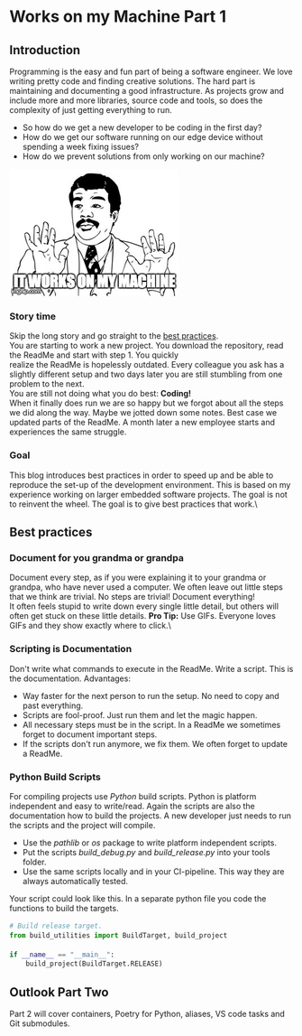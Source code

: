 # Works on my Machine Part 1

## Introduction

Programming is the easy and fun part of being a software engineer. We love writing pretty code and finding creative solutions.
The hard part is maintaining and documenting a good infrastructure. As projects grow and include more and more libraries, source code and tools, so does the complexity of just getting everything to run.

- So how do we get a new developer to be coding in the first day?
- How do we get our software running on our edge device without spending a week fixing issues?
- How do we prevent solutions from only working on our machine?

![Works on my Machine](../res/works_on_my_machine.jpg)

### Story time

Skip the long story and go straight to the [best practices](#best-practices).\
You are starting to work a new project. You download the repository, read the ReadMe and start with step 1. You quickly  
realize the ReadMe is hopelessly outdated. Every colleague you ask has a slightly different setup and two days later you are still stumbling from one problem to the next.\
You are still not doing what you do best: __Coding!__\
When it finally does run we are so happy but we forgot about all the steps we did along the way. Maybe we jotted down some notes. Best case we updated parts of the ReadMe. A month later a new employee starts and experiences the same struggle.

### Goal

This blog introduces best practices in order to speed up and be able to reproduce the set-up of the development environment.
This is based on my experience working on larger embedded software projects.
The goal is not to reinvent the wheel. The goal is to give best practices that work.\

## Best practices

### Document for you grandma or grandpa

Document every step, as if you were explaining it to your grandma or grandpa, who have never used a computer.
We often leave out little steps that we think are trivial. No steps are trivial! Document everything!\
It often feels stupid to write down every single little detail, but others will often get stuck on these little details.
__Pro Tip:__ Use GIFs. Everyone loves GIFs and they show exactly where to click.\

### Scripting is Documentation

Don't write what commands to execute in the ReadMe. Write a script. This is the documentation.
Advantages:

- Way faster for the next person to run the setup. No need to copy and past everything.
- Scripts are fool-proof. Just run them and let the magic happen.
- All necessary steps must be in the script. In a ReadMe we sometimes forget to document important steps.
- If the scripts don't run anymore, we fix them. We often forget to update a ReadMe.

### Python Build Scripts

For compiling projects use _Python_ build scripts. Python is platform independent and easy to write/read.
Again the scripts are also the documentation how to build the projects. A new developer just needs to run the scripts and the project will compile.

- Use the _pathlib_ or _os_ package to write platform independent scripts.
- Put the scripts _build_debug.py_ and _build_release.py_ into your tools folder.
- Use the same scripts locally and in your CI-pipeline. This way they are always automatically tested.

Your script could look like this. In a separate python file you code the functions to build the targets.

```python
# Build release target.
from build_utilities import BuildTarget, build_project

if __name__ == "__main__":
    build_project(BuildTarget.RELEASE)
```

## Outlook Part Two

Part 2 will cover containers, Poetry for Python, aliases, VS code tasks and Git submodules.
